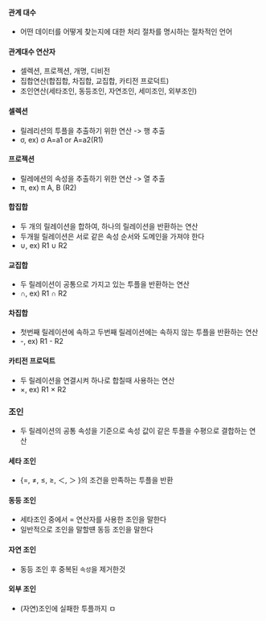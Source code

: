 #### 관계 대수
- 어떤 데이터를 어떻게 찾는지에 대한 처리 절차를 명시하는 절차적인 언어

#### 관계대수 연산자
- 셀렉션, 프로젝션, 개명, 디비전
- 집합연산(합집합, 차집합, 교집합, 카티전 프로덕트)
- 조인연산(세타조인, 동등조인, 자연조인, 세미조인, 외부조인)

#### 셀렉션
- 릴레리션의 투플을 추출하기 위한 연산 -> 행 추출
- σ, ex) σ A=a1 or A=a2(R1)

#### 프로젝션
- 릴레에션의 속성을 추출하기 위한 연산 -> 열 추출
- π, ex) π A, B (R2)

#### 합집합
- 두 개의 릴레이션을 합하여, 하나의 릴레이션을 반환하는 연산
- 두개읠 릴레이션은 서로 같은 속성 순서와 도메인을 가져야 한다
- ∪, ex) R1 ∪ R2

#### 교집합
- 두 릴레이션이 공통으로 가지고 있는 투플을 반환하는 연산
- ∩, ex) R1 ∩ R2

#### 차집합
- 첫번째 릴레이션에 속하고 두번째 릴레이션에는 속하지 않는 투플을 반환하는 연산
- -, ex) R1 - R2

#### 카티전 프로덕트
- 두 릴레이션을 연결시켜 하나로 합칠때 사용하는 연산
- ×, ex) R1 × R2

### 조인
- 두 릴레이션의 공통 속성을 기준으로 속성 값이 같은 투플을 수평으로 결합하는 연산

#### 세타 조인
- {=, ≠, ≤, ≥, ＜, ＞ }의 조건을 만족하는 투플을 반환

#### 동등 조인
- 세타조인 중에서 = 연산자를 사용한 조인을 말한다
- 일반적으로 조인을 말할떈 동등 조인을 말한다

#### 자연 조인
- 동등 조인 후 중복된 `속성`을 제거한것

#### 외부 조인
- (자연)조인에 실패한 투플까지 ㅁ
